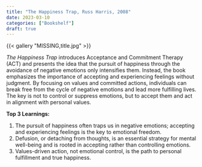 ```yaml
---
title: "The Happiness Trap, Russ Harris, 2008"
date: 2023-03-10
categories: ["Bookshelf"]
draft: true
---
```


{{< gallery "MISSING,title.jpg" >}}

_The Happiness Trap_ introduces Acceptance and Commitment Therapy (ACT) and presents the idea that the pursuit of happiness through the avoidance of negative emotions only intensifies them. Instead, the book emphasizes the importance of accepting and experiencing feelings without judgment. By focusing on values and committed actions, individuals can break free from the cycle of negative emotions and lead more fulfilling lives. The key is not to control or suppress emotions, but to accept them and act in alignment with personal values.

**Top 3 Learnings:**

1. The pursuit of happiness often traps us in negative emotions; accepting and experiencing feelings is the key to emotional freedom.
2. Defusion, or detaching from thoughts, is an essential strategy for mental well-being and is rooted in accepting rather than controlling emotions.
3. Values-driven action, not emotional control, is the path to personal fulfillment and true happiness.
